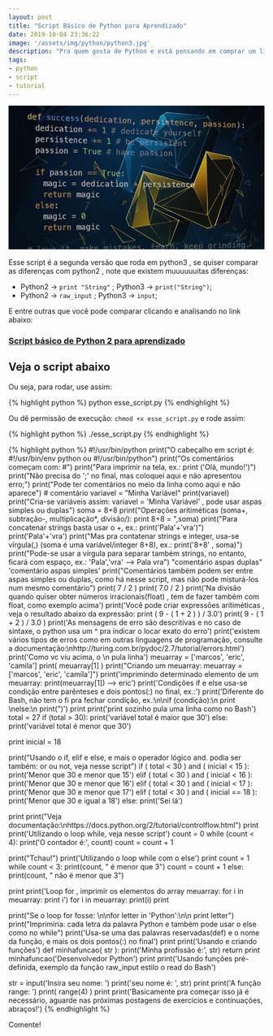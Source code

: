 ```yaml
---
layout: post
title: "Script Básico de Python para Aprendizado"
date: 2019-10-04 23:36:22
image: '/assets/img/python/python3.jpg'
description: "Pra quem gosta de Python e está pensando em comprar um livro ou fazer um curso, recomendo esse script que serve como uma 'luz'."
tags:
- python
- script
- tutorial
---
```


![Script Básico de Python para Aprendizado](/assets/img/python/python3.jpg)

Esse script é a segunda versão que roda em python3 , se quiser comparar as diferenças com python2 , note que existem muuuuuuitas diferenças:
- Python2 → `print "String"` ; Python3 → `print("String")`;
- Python2 → `raw_input` ; Python3 → `input`;

E entre outras que você pode comparar clicando e analisando no link abaixo:
### [Script básico de Python 2 para aprendizado](https://terminalroot.com.br/2016/12/script-basico-de-python-para-aprendizado.html)


<script async src="https://pagead2.googlesyndication.com/pagead/js/adsbygoogle.js"></script>
<!-- Informat -->
<ins class="adsbygoogle"
     style="display:block"
     data-ad-client="ca-pub-2838251107855362"
     data-ad-slot="2327980059"
     data-ad-format="auto"
     data-full-width-responsive="true"></ins>
<script>
(adsbygoogle = window.adsbygoogle || []).push({});
</script>

## Veja o script abaixo

Ou seja, para rodar, use assim:

{% highlight python %}
python esse_script.py
{% endhighlight %}

Ou dê permissão de execução: `chmod +x esse_script.py` e rode assim:

{% highlight python %}
./esse_script.py
{% endhighlight %}

{% highlight python %}
#!/usr/bin/python
print("O cabeçalho em script é: #!/usr/bin/env python ou #!/usr/bin/python")
print("Os comentários começam com: #")
print("Para imprimir na tela, ex.: print ('Olá, mundo!')")
print("Não precisa do ';' no final, mas coloquei aqui e não apresentou erro;")
print("Pode ter comentários no meio da linha como aqui e não aparece") # comentário
variavel = "Minha Variável"
print(variavel)
print("Cria-se variáveis assim: variavel = 'Minha Variável' , pode usar aspas simples ou duplas")
soma = 8+8
print("Operações aritiméticas (soma+, subtração-, multiplicação*, divisão/): print 8+8 = ",soma)
print("Para concatenar strings basta usar o +, ex.: print('Pala'+'vra')")
print('Pala'+'vra')
print("Mas pra contatenar strings e integer, usa-se vírgula(,) (soma é uma variável/integer 8+8), ex.: print('8+8' , soma)")
print("Pode-se usar a vírgula para separar também strings, no entanto, ficará com espaço, ex.: 'Pala','vra' --> Pala vra")
"comentário aspas duplas"
'comentário aspas simples'
print("Comentários também podem ser entre aspas simples ou duplas, como há nesse script, mas não pode misturá-los num mesmo comentário")
print( 7 / 2 )
print( 7.0 / 2 )
print('Na divisão quando quiser obter números irracionais(float) , tem de fazer também com float, como exemplo acima')
print('Você pode criar expressões aritiméticas , veja o resultado abaixo da expressão: print ( 9 - ( 1 + 2 ) ) / 3.0')
print( 9 - ( 1 + 2 ) / 3.0 )
print('As mensagens de erro são descritivas e no caso de sintaxe, o python usa um  ^ pra indicar o locar exato do erro')
print('existem vários tipos de erros como em outras linguagens de programação, consulte a documentação:\nhttp://turing.com.br/pydoc/2.7/tutorial/errors.html')
print('Como vc viu acima, o \\n pula linha')
meuarray = ['marcos', 'eric', 'camila']
print( meuarray[1] )
print("Criando um meuarray: meuarray = ['marcos', 'eric', 'camila']")
print('imprimindo determinado elemento de um meuarray: print(meuarray[1]) --> eric')
print('Condições if e else usa-se condição entre parênteses e dois pontos(:) no final, ex.:')
print('Diferente do Bash, não tem o fi pra fechar condição, ex.:\n\nif (condição):\n	print \nelse:\n	print(")')
print
print('print sozinho pula uma linha como no Bash')
total = 27
if (total > 30):
	print('variável total é maior que 30')
else:
	print('variável total é menor que 30')

print
inicial = 18

print("Usando o if, elif e else, e mais o operador lógico and. podia ser também: or ou not, veja nesse script")
if ( total < 30 ) and ( inicial < 15 ):
	print('Menor que 30 e menor que 15')
elif ( total < 30 ) and ( inicial < 16 ):
	print('Menor que 30 e menor que 16')
elif ( total < 30 ) and ( inicial < 17 ):
	print('Menor que 30 e menor que 17')
elif ( total < 30 ) and ( inicial == 18 ):
	print('Menor que 30 e igual a 18')
else:
	print('Sei lá')

print
print("Veja documentação:\nhttps://docs.python.org/2/tutorial/controlflow.html")
print
print('Utilizando o loop while, veja nesse script')
count = 0
while (count < 4):
   print('O contador é:', count)
   count = count + 1

print("Tchau!")
print('Utilizando o loop while com o else')
print
count = 1
while count < 3:
   print(count, " é  menor que 3")
   count = count + 1
else:
   print(count, " não é menor que 3")

print
print('Loop for , imprimir os elementos do array meuarray: for i in meuarray: print i')
for i in meuarray: print(i)
print

print("Se o loop for fosse: \n\nfor letter in 'Python':\n\n	print letter")
print("Imprimiria: cada letra da palavra Python e também pode usar o else como no while")
print('Usa-se uma das palavras reservadas(def) e o nome da função, e mais os dois pontos(:) no final')
print
print('Usando e criando funções')
def minhafuncao( str ):
	print('Minha profissão é:', str)
	return
print
minhafuncao('Desenvolvedor Python')
print
print('Usando funções pré-definida, exemplo da função raw_input estilo o read do Bash')

str = input('Insira seu nome: ')
print('seu nome é: ', str)
print
print('A função range: ')
print( range(4) )
print
print('Basicamente pra começar isso já é necessário, aguarde nas próximas postagens de exercícios e continuações, abraços!')
{% endhighlight %}

Comente!


